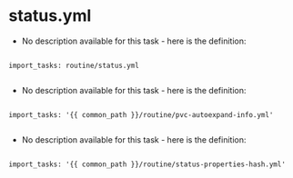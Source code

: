 



# status.yml


* No description available for this task - here is the definition:  
```

import_tasks: routine/status.yml
  
```

* No description available for this task - here is the definition:  
```

import_tasks: '{{ common_path }}/routine/pvc-autoexpand-info.yml'
  
```

* No description available for this task - here is the definition:  
```

import_tasks: '{{ common_path }}/routine/status-properties-hash.yml'
  
```